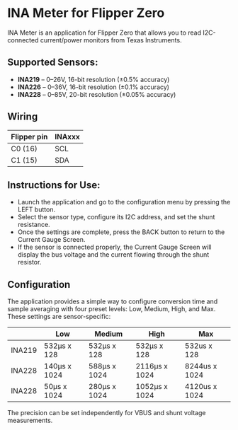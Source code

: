# INA Meter for Flipper Zero

INA Meter is an application for Flipper Zero that allows you to read I2C-connected current/power monitors from Texas Instruments.

## Supported Sensors:

- **INA219** – 0–26V, 16-bit resolution (±0.5% accuracy)
- **INA226** – 0–36V, 16-bit resolution (±0.1% accuracy)
- **INA228** – 0–85V, 20-bit resolution (±0.05% accuracy)

## Wiring

| Flipper pin  | INAxxx |
| ------------ | ------ |
| C0 (16)      | SCL    |
| C1 (15)      | SDA    |

## Instructions for Use:

- Launch the application and go to the configuration menu by pressing the LEFT button.
- Select the sensor type, configure its I2C address, and set the shunt resistance.
- Once the settings are complete, press the BACK button to return to the Current Gauge Screen.
- If the sensor is connected properly, the Current Gauge Screen will display the bus voltage and the current flowing through the shunt resistor.

## Configuration

The application provides a simple way to configure conversion time and sample averaging with four preset levels: Low, Medium, High, and Max. These settings are sensor-specific:

|              | Low       | Medium   | High     |  Max   |
| ------------ | --------- | -------- | -------- |--------|
| INA219       | 532μs x 128    | 532μs x 128    | 532μs x 128  | 532us x 128  |
| INA228       | 140μs x 1024    | 588μs x 1024  | 2116μs x 1024  | 8244us x 1024 |
| INA228       | 50μs x 1024    | 280μs x 1024  | 1052μs x 1024  | 4120us x 1024 |

The precision can be set independently for VBUS and shunt voltage measurements.








